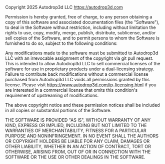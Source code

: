 Copyright 2025 Autodrop3d LLC
https://autodrop3d.com

Permission is hereby granted, free of charge, to any person obtaining a copy of this software and associated documentation
files (the "Software"), to deal in the Software without restriction, including without limitation the rights
to use, copy, modify, merge, publish, distribute, sublicense, and/or sell copies of the Software, and to permit persons
to whom the Software is furnished to do so, subject to the following conditions:

Any modifications made to the software must be submitted to Autodrop3d LLC with an irrevocable assignment of the copyright
via git pull request. This is intended to allow Autodrop3d LLC to sell commercial licenses of the software for use
in proprietary products under a dual-licensing strategy. Failure to contribute back modifications without a commercial
license purchased from Autodrop3d LLC voids all permissions granted by this license.
Please visit https://www.autodrop3d.com/ip-licensing.html if you are interested in a commercial license that omits
this condition's requirement of upstreaming of modifications.

The above copyright notice and these permission notices shall be included in all copies or substantial portions of the Software.

THE SOFTWARE IS PROVIDED "AS IS", WITHOUT WARRANTY OF ANY KIND, EXPRESS OR IMPLIED, INCLUDING BUT NOT LIMITED TO THE
WARRANTIES OF MERCHANTABILITY, FITNESS FOR A PARTICULAR PURPOSE AND NONINFRINGEMENT. IN NO EVENT SHALL THE AUTHORS
OR COPYRIGHT HOLDERS BE LIABLE FOR ANY CLAIM, DAMAGES OR OTHER LIABILITY, WHETHER IN AN ACTION OF CONTRACT, TORT
OR OTHERWISE, ARISING FROM, OUT OF OR IN CONNECTION WITH THE SOFTWARE OR THE USE OR OTHER DEALINGS IN THE SOFTWARE.